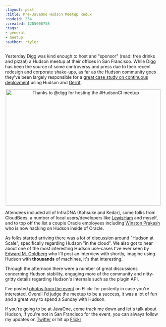 ```yaml
---
:layout: post
:title: Pre-JavaOne Hudson Meetup Redux
:nodeid: 254
:created: 1285000758
:tags:
- general
- meetup
:author: rtyler
---
```

Yesterday Digg was kind enough to host and "sponsor" (read: free drinks and
pizza!) a Hudson meetup at their offices in San Francisco. While Digg has been
the source of some controversy and press due to their recent redesign and corporate
shake-ups, as far as the Hudson community goes they've been largely responsible for
a [great case study on continuous deployment](https://about.digg.com/blog/continuous-deployment-code-review-and-pre-tested-commits-digg4) using Hudson and [Gerrit](https://code.google.com/p/gerrit).

<center><a href="https://www.flickr.com/photos/hudsonlabs/5005123971/" title="Thanks to @digg for hosting the #HudsonCI meetup by hudson.labs, on Flickr"><img src="https://farm5.static.flickr.com/4130/5005123971_403f24733d.jpg" width="500" height="375" alt="Thanks to @digg for hosting the #HudsonCI meetup" /></a></center>

Attendees included all of InfraDNA (Kohsuke and Kedar), some folks from CloudBees, a
number of local users/developers like [LewisHam](https://twitter.com/LewisHam) and myself, and
to top off the list a couple Oracle employees including [Winston Prakash](https://twitter.com/wjprakash) who is now hacking on Hudson inside of Oracle.


As folks started arriving there was a lot of discussion around "Hudson at Scale", specifically
regarding Hudson "in the cloud". We also got to hear about one of the most interesting Hudson
use-cases I've ever seen by [Edward M. Goldberg](https://edwardmgoldberg.com) who I'll post an
interview with shortly, imagine using Hudson with **thousands** of machines, it's that interesting.

Through the afternoon there were a number of great discussions concerning Hudson stability,
engaging more of the community and nitty-gritty details regarding Hudson's internals such
as the plugin API.


I've posted [photos from the event](https://www.flickr.com/photos/hudsonlabs/sets/72157624992088468/) on
Flickr for posterity in case you're interested. Overall I'd judge the meetup to be a success, it was a
lot of fun and a great way to spend a Sunday with Hudson.

If you're going to be at JavaOne, come track me down and let's talk about Hudson, if you're not in San Francisco for the event, you can always follow my updates on [Twitter](https://twitter.com/hudsonci) or hit up [Flickr](https://www.flickr.com/photos/hudsonlabs/sets/72157624996965000/)

